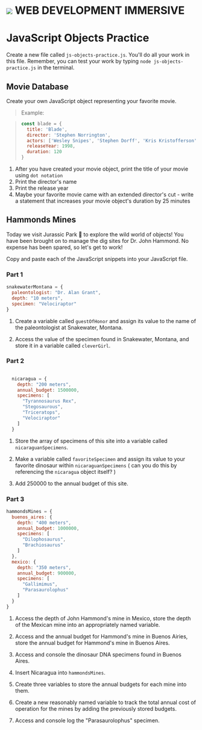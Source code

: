 # ![](https://ga-dash.s3.amazonaws.com/production/assets/logo-9f88ae6c9c3871690e33280fcf557f33.png)  WEB DEVELOPMENT IMMERSIVE

# JavaScript Objects Practice

Create a new file called `js-objects-practice.js`. You'll do all your work in this file. Remember, you can test your work by typing `node js-objects-practice.js` in the terminal.

## Movie Database

Create your own JavaScript object representing your favorite movie.

  > Example:

  > ```javascript
  > const blade = {
  >   title: 'Blade',
  >   director: 'Stephen Norrington',
  >   actors: ['Wesley Snipes', 'Stephen Dorff', 'Kris Kristofferson'],
  >   releaseYear: 1998,
  >   duration: 120
  > }
  > ```

  1. After you have created your movie object, print the title of your movie using `dot notation`
  2. Print the director's name
  3. Print the release year
  4. Maybe your favorite movie came with an extended director's cut - write a statement that increases your movie object's duration by 25 minutes

## Hammonds Mines

Today we visit Jurassic Park :dragon: to explore the wild world of objects! You have been brought on to manage the dig sites for Dr. John Hammond. No expense has been spared, so let's get to work!

Copy and paste each of the JavaScript snippets into your JavaScript file.

### Part 1
```javascript
snakewaterMontana = {
  paleontologist: "Dr. Alan Grant",
  depth: "10 meters",
  specimen: "Velociraptor"
}
```
  1. Create a variable called `guestOfHonor` and assign its value to the name of the paleontologist at Snakewater, Montana.

  2. Access the value of the specimen found in Snakewater, Montana, and store it in a variable called `cleverGirl`.

### Part 2
```javascript

  nicaragua = {
    depth: "200 meters",
    annual_budget: 1500000,
    specimens: [
      "Tyrannosaurus Rex",
      "Stegosaurous",
      "Triceratops",
      "Velociraptor"
    ]
  }

```
  1. Store the array of specimens of this site into a variable called `nicaraguanSpecimens`.

  2. Make a variable called `favoriteSpecimen` and assign its value to your favorite dinosaur within `nicaraguanSpecimens` ( can you do this by referencing the `nicaragua` object itself? )

  3. Add 250000 to the annual budget of this site.

### Part 3
```javascript
hammondsMines = {
  buenos_aires: {
    depth: "400 meters",
    annual_budget: 1000000,
    specimens: [
      "Dilophosaurus",
      "Brachiosaurus"
    ]
  },
  mexico: {
    depth: "350 meters",
    annual_budget: 900000,
    specimens: [
      "Gallimimus",
      "Parasaurolophus"
    ]
  }
}
```

1. Access the depth of John Hammond's mine in Mexico, store the depth of the Mexican mine into an appropriately named variable.

2. Access and the annual budget for Hammond's mine in Buenos Airies, store the annual budget for Hammond's mine in Buenos Aires.

3. Access and console the dinosaur DNA specimens found in Buenos Aires.

4. Insert Nicaragua into `hammondsMines`.

5. Create three variables to store the annual budgets for each mine into them.

6. Create a new reasonably named variable to track the total annual cost of operation for the mines by adding the previously stored budgets.

7. Access and console log the "Parasaurolophus" specimen.
